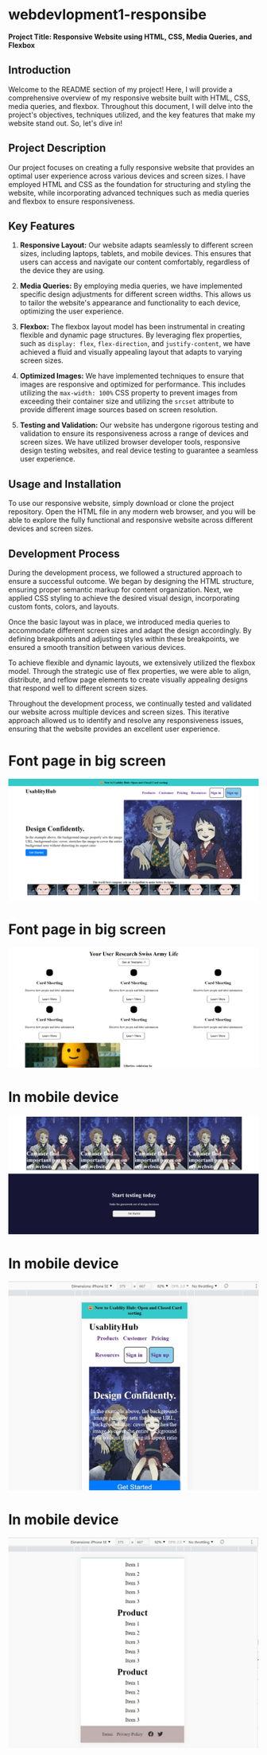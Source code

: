 # webdevlopment1-responsibe
**Project Title: Responsive Website using HTML, CSS, Media Queries, and Flexbox**

## Introduction
Welcome to the README section of my project! Here, I will provide a comprehensive overview of my responsive website built with HTML, CSS, media queries, and flexbox. Throughout this document, I will delve into the project's objectives, techniques utilized, and the key features that make my website stand out. So, let's dive in!

## Project Description
Our project focuses on creating a fully responsive website that provides an optimal user experience across various devices and screen sizes. I have employed HTML and CSS as the foundation for structuring and styling the website, while incorporating advanced techniques such as media queries and flexbox to ensure responsiveness.

## Key Features
1. **Responsive Layout:** Our website adapts seamlessly to different screen sizes, including laptops, tablets, and mobile devices. This ensures that users can access and navigate our content comfortably, regardless of the device they are using.

2. **Media Queries:** By employing media queries, we have implemented specific design adjustments for different screen widths. This allows us to tailor the website's appearance and functionality to each device, optimizing the user experience.

3. **Flexbox:** The flexbox layout model has been instrumental in creating flexible and dynamic page structures. By leveraging flex properties, such as `display: flex`, `flex-direction`, and `justify-content`, we have achieved a fluid and visually appealing layout that adapts to varying screen sizes.

4. **Optimized Images:** We have implemented techniques to ensure that images are responsive and optimized for performance. This includes utilizing the `max-width: 100%` CSS property to prevent images from exceeding their container size and utilizing the `srcset` attribute to provide different image sources based on screen resolution.

5. **Testing and Validation:** Our website has undergone rigorous testing and validation to ensure its responsiveness across a range of devices and screen sizes. We have utilized browser developer tools, responsive design testing websites, and real device testing to guarantee a seamless user experience.

## Usage and Installation
To use our responsive website, simply download or clone the project repository. Open the HTML file in any modern web browser, and you will be able to explore the fully functional and responsive website across different devices and screen sizes.

## Development Process
During the development process, we followed a structured approach to ensure a successful outcome. We began by designing the HTML structure, ensuring proper semantic markup for content organization. Next, we applied CSS styling to achieve the desired visual design, incorporating custom fonts, colors, and layouts.

Once the basic layout was in place, we introduced media queries to accommodate different screen sizes and adapt the design accordingly. By defining breakpoints and adjusting styles within these breakpoints, we ensured a smooth transition between various devices.

To achieve flexible and dynamic layouts, we extensively utilized the flexbox model. Through the strategic use of flex properties, we were able to align, distribute, and reflow page elements to create visually appealing designs that respond well to different screen sizes.

Throughout the development process, we continually tested and validated our website across multiple devices and screen sizes. This iterative approach allowed us to identify and resolve any responsiveness issues, ensuring that the website provides an excellent user experience.

# Font page in big screen

<img src="1.png" alt="frontpage">

# Font page in big screen

<img src="2.png" alt="frontpage">

# In mobile device

<img src="3.jpg" alt="frontpage">

# In mobile device

<img src="4.jpg" alt="frontpage">

# In mobile device

<img src="5 - Copy.jpg" alt="frontpage">

